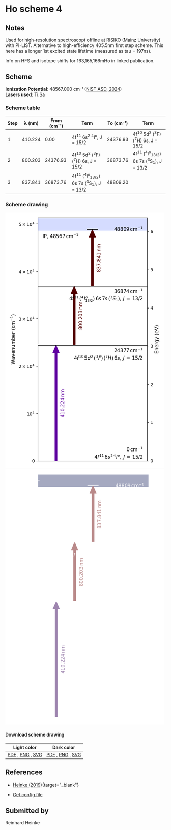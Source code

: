 # Ho scheme 4

## Notes

Used for high-resolution spectroscopt offline at RISIKO (Mainz University) with PI-LIST. Alternative to high-efficiency 405.5nm first step scheme. This here has a longer 1st excited state lifetime (measured as tau = 197ns).  
  
Info on HFS and isotope shifts for 163,165,166mHo in linked publication.



## Scheme

**Ionization Potential**: 48567.000 cm⁻¹ ([NIST ASD, 2024](https://www.nist.gov/pml/atomic-spectra-database))  
**Lasers used**: Ti:Sa

### Scheme table

| Step | λ (nm)  | From (cm⁻¹) |                                                  Term                                                  | To (cm⁻¹) |                                                  Term                                                  |
| ---- | ------- | ----------- | ------------------------------------------------------------------------------------------------------ | --------- | ------------------------------------------------------------------------------------------------------ |
| 1    | 410.224 | 0.00        | 4f<sup>11</sup> 6s<sup>2</sup> <sup>4</sup>I<sup>o</sup>, J = 15/2                                     | 24376.93  | 4f<sup>10</sup> 5d<sup>2</sup> (<sup>3</sup>F) (<sup>7</sup>H) 6s, J = 15/2                            |
| 2    | 800.203 | 24376.93    | 4f<sup>10</sup> 5d<sup>2</sup> (<sup>3</sup>F) (<sup>7</sup>H) 6s, J = 15/2                            | 36873.76  | 4f<sup>11</sup> (<sup>4</sup>I<sup>o</sup><sub>13/2</sub>) 6s 7s (<sup>3</sup>S<sub>1</sub>), J = 13/2 |
| 3    | 837.841 | 36873.76    | 4f<sup>11</sup> (<sup>4</sup>I<sup>o</sup><sub>13/2</sub>) 6s 7s (<sup>3</sup>S<sub>1</sub>), J = 13/2 | 48809.20  |                                                                                                        |


### Scheme drawing

![ho scheme, light mode](ho-004/ho-004-light.png#only-light)
![ho scheme, dark mode](ho-004/ho-004-dark-web.png#only-dark)

#### Download scheme drawing

|                                            Light color                                            |                                           Dark color                                           |
| ------------------------------------------------------------------------------------------------- | ---------------------------------------------------------------------------------------------- |
| [PDF](ho-004/ho-004-light.pdf) , [PNG](ho-004/ho-004-light.png) , [SVG](ho-004/ho-004-light.svg)  | [PDF](ho-004/ho-004-dark.pdf) , [PNG](ho-004/ho-004-dark.png) , [SVG](ho-004/ho-004-dark.svg)  |


## References

  - [Heinke (2019)](https://doi.org/10.25358/openscience-2346){target="_blank"}

  - [Get config file](https://github.com/RIMS-Code/rims-code.github.io/blob/main/db/ho-004.json)



## Submitted by

Reinhard Heinke

